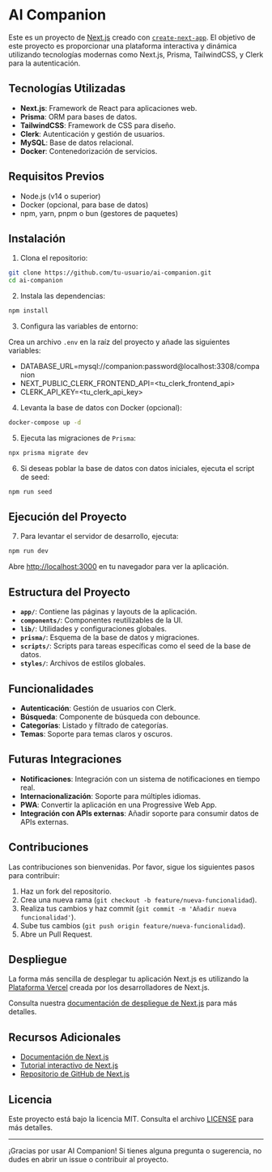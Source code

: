 # AI Companion

Este es un proyecto de [Next.js](https://nextjs.org/) creado con [`create-next-app`](https://github.com/vercel/next.js/tree/canary/packages/create-next-app). El objetivo de este proyecto es proporcionar una plataforma interactiva y dinámica utilizando tecnologías modernas como Next.js, Prisma, TailwindCSS, y Clerk para la autenticación.

## Tecnologías Utilizadas

- **Next.js**: Framework de React para aplicaciones web.
- **Prisma**: ORM para bases de datos.
- **TailwindCSS**: Framework de CSS para diseño.
- **Clerk**: Autenticación y gestión de usuarios.
- **MySQL**: Base de datos relacional.
- **Docker**: Contenedorización de servicios.

## Requisitos Previos

- Node.js (v14 o superior)
- Docker (opcional, para base de datos)
- npm, yarn, pnpm o bun (gestores de paquetes)

## Instalación

1. Clona el repositorio:

```bash
git clone https://github.com/tu-usuario/ai-companion.git
cd ai-companion
```

2. Instala las dependencias:

```bash
npm install
```


3. Configura las variables de entorno:

Crea un archivo `.env` en la raíz del proyecto y añade las siguientes
variables:
- DATABASE_URL=mysql://companion:password@localhost:3308/companion
- NEXT_PUBLIC_CLERK_FRONTEND_API=<tu_clerk_frontend_api>
- CLERK_API_KEY=<tu_clerk_api_key>

4. Levanta la base de datos con Docker (opcional):

```bash
docker-compose up -d
```

5. Ejecuta las migraciones de ``Prisma``:

```bash
npx prisma migrate dev
```

6. Si deseas poblar la base de datos con datos iniciales, ejecuta el script de seed:

```bash
npm run seed
```

## Ejecución del Proyecto

7. Para levantar el servidor de desarrollo, ejecuta:

```bash
npm run dev
```

Abre [http://localhost:3000](http://localhost:3000) en tu navegador para ver la aplicación.

## Estructura del Proyecto

- **`app/`**: Contiene las páginas y layouts de la aplicación.
- **`components/`**: Componentes reutilizables de la UI.
- **`lib/`**: Utilidades y configuraciones globales.
- **`prisma/`**: Esquema de la base de datos y migraciones.
- **`scripts/`**: Scripts para tareas específicas como el seed de la base de datos.
- **`styles/`**: Archivos de estilos globales.

## Funcionalidades

- **Autenticación**: Gestión de usuarios con Clerk.
- **Búsqueda**: Componente de búsqueda con debounce.
- **Categorías**: Listado y filtrado de categorías.
- **Temas**: Soporte para temas claros y oscuros.

## Futuras Integraciones

- **Notificaciones**: Integración con un sistema de notificaciones en tiempo real.
- **Internacionalización**: Soporte para múltiples idiomas.
- **PWA**: Convertir la aplicación en una Progressive Web App.
- **Integración con APIs externas**: Añadir soporte para consumir datos de APIs externas.

## Contribuciones

Las contribuciones son bienvenidas. Por favor, sigue los siguientes pasos para contribuir:

1. Haz un fork del repositorio.
2. Crea una nueva rama (`git checkout -b feature/nueva-funcionalidad`).
3. Realiza tus cambios y haz commit (`git commit -m 'Añadir nueva funcionalidad'`).
4. Sube tus cambios (`git push origin feature/nueva-funcionalidad`).
5. Abre un Pull Request.

## Despliegue

La forma más sencilla de desplegar tu aplicación Next.js es utilizando la [Plataforma Vercel](https://vercel.com/new?utm_medium=default-template&filter=next.js&utm_source=create-next-app&utm_campaign=create-next-app-readme) creada por los desarrolladores de Next.js.

Consulta nuestra [documentación de despliegue de Next.js](https://nextjs.org/docs/deployment) para más detalles.

## Recursos Adicionales

- [Documentación de Next.js](https://nextjs.org/docs)
- [Tutorial interactivo de Next.js](https://nextjs.org/learn)
- [Repositorio de GitHub de Next.js](https://github.com/vercel/next.js/)

## Licencia

Este proyecto está bajo la licencia MIT. Consulta el archivo [LICENSE](LICENSE) para más detalles.

---

¡Gracias por usar AI Companion! Si tienes alguna pregunta o sugerencia, no dudes en abrir un issue o contribuir al proyecto.
